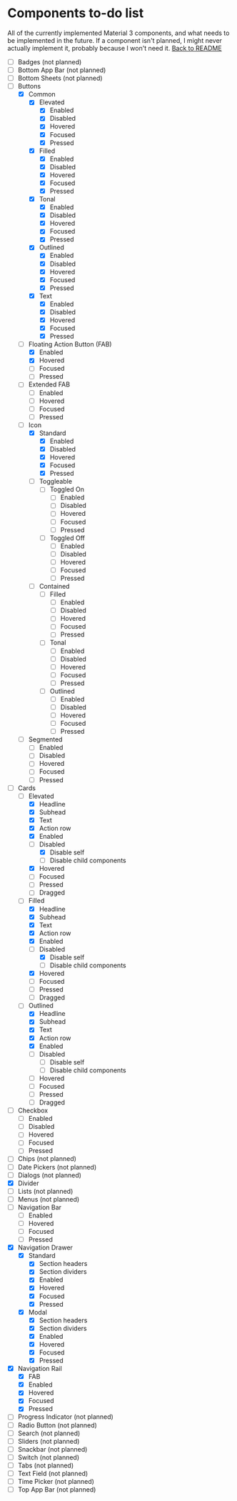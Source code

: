 # Components to-do list
All of the currently implemented Material 3 components, and what needs to be implemented in the future. If a component isn't planned, I might never actually implement it, probably because I won't need it.
[Back to README](README.md)

- [ ] Badges (not planned)
- [ ] Bottom App Bar (not planned)
- [ ] Bottom Sheets (not planned)
- [ ] Buttons
  - [x] Common
    - [x] Elevated
      - [x] Enabled
      - [x] Disabled
      - [x] Hovered
      - [x] Focused
      - [x] Pressed
    - [x] Filled
      - [x] Enabled
      - [x] Disabled
      - [x] Hovered
      - [x] Focused
      - [x] Pressed
    - [x] Tonal
      - [x] Enabled
      - [x] Disabled
      - [x] Hovered
      - [x] Focused
      - [x] Pressed
    - [x] Outlined
      - [x] Enabled
      - [x] Disabled
      - [x] Hovered
      - [x] Focused
      - [x] Pressed
    - [x] Text
      - [x] Enabled
      - [x] Disabled
      - [x] Hovered
      - [x] Focused
      - [x] Pressed
  - [ ] Floating Action Button (FAB)
    - [x] Enabled
    - [x] Hovered
    - [ ] Focused
    - [ ] Pressed
  - [ ] Extended FAB
    - [ ] Enabled
    - [ ] Hovered
    - [ ] Focused
    - [ ] Pressed
  - [ ] Icon
    - [x] Standard
      - [x] Enabled
      - [x] Disabled
      - [x] Hovered
      - [x] Focused
      - [x] Pressed
    - [ ] Toggleable
      - [ ] Toggled On
        - [ ] Enabled
        - [ ] Disabled
        - [ ] Hovered
        - [ ] Focused
        - [ ] Pressed
      - [ ] Toggled Off
        - [ ] Enabled
        - [ ] Disabled
        - [ ] Hovered
        - [ ] Focused
        - [ ] Pressed
    - [ ] Contained
      - [ ] Filled
        - [ ] Enabled
        - [ ] Disabled
        - [ ] Hovered
        - [ ] Focused
        - [ ] Pressed
      - [ ] Tonal
        - [ ] Enabled
        - [ ] Disabled
        - [ ] Hovered
        - [ ] Focused
        - [ ] Pressed
      - [ ] Outlined
        - [ ] Enabled
        - [ ] Disabled
        - [ ] Hovered
        - [ ] Focused
        - [ ] Pressed
  - [ ] Segmented
    - [ ] Enabled
    - [ ] Disabled
    - [ ] Hovered
    - [ ] Focused
    - [ ] Pressed
- [ ] Cards
  - [ ] Elevated
    - [x] Headline
    - [x] Subhead
    - [x] Text
    - [x] Action row
    - [x] Enabled
    - [ ] Disabled
      - [x] Disable self
      - [ ] Disable child components
    - [x] Hovered
    - [ ] Focused
    - [ ] Pressed
    - [ ] Dragged
  - [ ] Filled
    - [x] Headline
    - [x] Subhead
    - [x] Text
    - [x] Action row
    - [x] Enabled
    - [ ] Disabled
      - [x] Disable self
      - [ ] Disable child components
    - [x] Hovered
    - [ ] Focused
    - [ ] Pressed
    - [ ] Dragged
  - [ ] Outlined
    - [x] Headline
    - [x] Subhead
    - [x] Text
    - [x] Action row
    - [x] Enabled
    - [ ] Disabled
      - [ ] Disable self
      - [ ] Disable child components
    - [ ] Hovered
    - [ ] Focused
    - [ ] Pressed
    - [ ] Dragged
- [ ] Checkbox
  - [ ] Enabled
  - [ ] Disabled
  - [ ] Hovered
  - [ ] Focused
  - [ ] Pressed
- [ ] Chips (not planned)
- [ ] Date Pickers (not planned)
- [ ] Dialogs (not planned)
- [x] Divider
- [ ] Lists (not planned)
- [ ] Menus (not planned)
- [ ] Navigation Bar
  - [ ] Enabled
  - [ ] Hovered
  - [ ] Focused
  - [ ] Pressed
- [x] Navigation Drawer
  - [x] Standard
    - [x] Section headers
    - [x] Section dividers
    - [x] Enabled
    - [x] Hovered
    - [x] Focused
    - [x] Pressed
  - [x] Modal
    - [x] Section headers
    - [x] Section dividers
    - [x] Enabled
    - [x] Hovered
    - [x] Focused
    - [x] Pressed
- [x] Navigation Rail
  - [x] FAB
  - [x] Enabled
  - [x] Hovered
  - [x] Focused
  - [x] Pressed
- [ ] Progress Indicator (not planned)
- [ ] Radio Button (not planned)
- [ ] Search (not planned)
- [ ] Sliders (not planned)
- [ ] Snackbar (not planned)
- [ ] Switch (not planned)
- [ ] Tabs (not planned)
- [ ] Text Field (not planned)
- [ ] Time Picker (not planned)
- [ ] Top App Bar (not planned)
